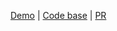 [Demo](https://chernetskyi8704.github.io/Friends-App/) |
[Code base](https://github.com/chernetskyi8704/Friends-App) |
[PR](https://github.com/kottans/frontend-2022-homeworks/pull/727)

